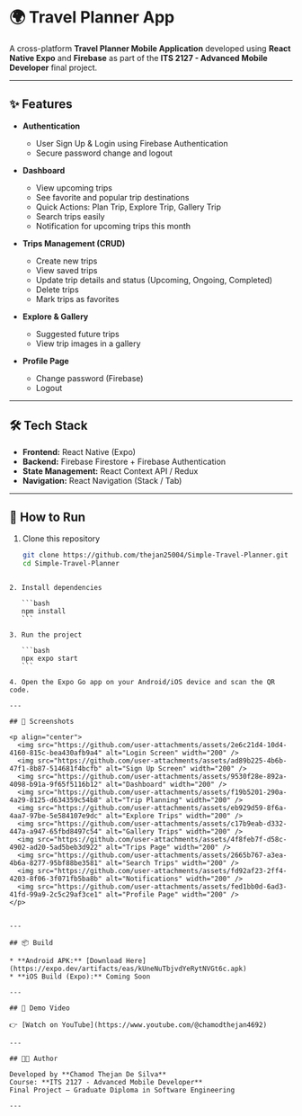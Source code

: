 
# 🌍 Travel Planner App

A cross-platform **Travel Planner Mobile Application** developed using **React Native Expo** and **Firebase** as part of the **ITS 2127 - Advanced Mobile Developer** final project.

---

## ✨ Features

- **Authentication**
  - User Sign Up & Login using Firebase Authentication
  - Secure password change and logout

- **Dashboard**
  - View upcoming trips
  - See favorite and popular trip destinations
  - Quick Actions: Plan Trip, Explore Trip, Gallery Trip
  - Search trips easily
  - Notification for upcoming trips this month

- **Trips Management (CRUD)**
  - Create new trips
  - View saved trips
  - Update trip details and status (Upcoming, Ongoing, Completed)
  - Delete trips
  - Mark trips as favorites

- **Explore & Gallery**
  - Suggested future trips
  - View trip images in a gallery

- **Profile Page**
  - Change password (Firebase)
  - Logout

---

## 🛠️ Tech Stack

- **Frontend:** React Native (Expo)
- **Backend:** Firebase Firestore + Firebase Authentication
- **State Management:** React Context API / Redux
- **Navigation:** React Navigation (Stack / Tab)

---

## 🚀 How to Run

1. Clone this repository  
   ```bash
   git clone https://github.com/thejan25004/Simple-Travel-Planner.git
   cd Simple-Travel-Planner
````

2. Install dependencies

   ```bash
   npm install
   ```

3. Run the project

   ```bash
   npx expo start
   ```

4. Open the Expo Go app on your Android/iOS device and scan the QR code.

---

## 📱 Screenshots

<p align="center">
  <img src="https://github.com/user-attachments/assets/2e6c21d4-10d4-4160-815c-bea430afb9a4" alt="Login Screen" width="200" />
  <img src="https://github.com/user-attachments/assets/ad89b225-4b6b-47f1-8b87-514681f4bcfb" alt="Sign Up Screen" width="200" />
  <img src="https://github.com/user-attachments/assets/9530f28e-892a-4098-b91a-9f65f5116b12" alt="Dashboard" width="200" />
  <img src="https://github.com/user-attachments/assets/f19b5201-290a-4a29-8125-d634359c54b8" alt="Trip Planning" width="200" />
  <img src="https://github.com/user-attachments/assets/eb929d59-8f6a-4aa7-97be-5e584107e9dc" alt="Explore Trips" width="200" />
  <img src="https://github.com/user-attachments/assets/c17b9eab-d332-447a-a947-65fbd8497c54" alt="Gallery Trips" width="200" />
  <img src="https://github.com/user-attachments/assets/4f8feb7f-d58c-4902-ad20-5ad5beb3d922" alt="Trips Page" width="200" />
  <img src="https://github.com/user-attachments/assets/2665b767-a3ea-4b6a-8277-95bf88be3581" alt="Search Trips" width="200" />
  <img src="https://github.com/user-attachments/assets/fd92af23-2ff4-4203-8f06-3f071fb5ba8b" alt="Notifications" width="200" />
  <img src="https://github.com/user-attachments/assets/fed1bb0d-6ad3-41fd-99a9-2c5c29af3ce1" alt="Profile Page" width="200" />
</p>


---

## 📦 Build

* **Android APK:** [Download Here](https://expo.dev/artifacts/eas/kUneNuTbjvdYeRytNVGt6c.apk)
* **iOS Build (Expo):** Coming Soon

---

## 🎥 Demo Video

👉 [Watch on YouTube](https://www.youtube.com/@chamodthejan4692)

---

## 👨‍💻 Author

Developed by **Chamod Thejan De Silva**
Course: **ITS 2127 - Advanced Mobile Developer**
Final Project – Graduate Diploma in Software Engineering

---

